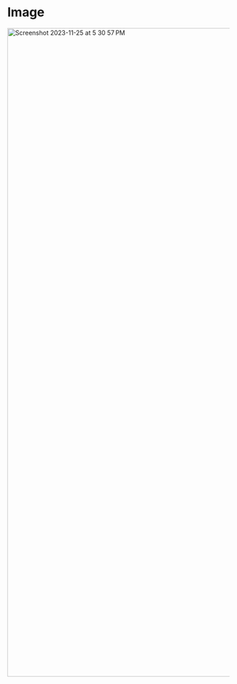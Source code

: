 <h1><b>Image</b></h1>
<img width="1470" alt="Screenshot 2023-11-25 at 5 30 57 PM" src="https://github.com/SJ-Shashank/CodeAlpha_SocialMediaDashboard/assets/37963854/3f98be73-9af8-4cdf-a1b9-b0d092c68300">
